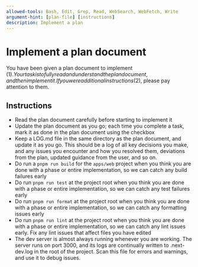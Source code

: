 ```yaml
---
allowed-tools: Bash, Edit, Grep, Read, WebSearch, WebFetch, Write
argument-hint: [plan-file] [instructions]
description: Implement a plan
---
```


# Implement a plan document

You have been given a plan document to implement ($1). Your task is to fully read and understand the plan document, and then implement it. If you were additional instructions ($2), please pay attention to them.

## Instructions

- Read the plan document carefully before starting to implement it
- Update the plan document as you go; each time you complete a task, mark it as done in the plan document using the checkbox
- Keep a LOG.md file in the same directory as the plan document, and update it as you go. This should be a log of all key decisions you make, and any issues you encounter and how you resolved them, deviations from the plan, updated guidance from the user, and so on.
- Do run a `pnpm run build` for the `apps/web` project when you think you are done with a phase or entire implementation, so we can catch any build failures early
- Do run `pnpm run test` at the project root when you think you are done with a phase or entire implementation, so we can catch any test failures early
- Do run `pnpm run format` at the project root when you think you are done with a phase or entire implementation, so we can catch any formatting issues early
- Do run `pnpm run lint` at the project root when you think you are done with a phase or entire implementation, so we can catch any lint issues early. Fix any lint issues that affect files you have edited
- The dev server is almost always running whenever you are working. The server runs on port 3000, and its logs are continually written to .next-dev.log in the root of the project. Scan this file for errors and warnings, and use it to debug issues.
